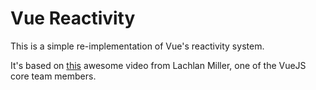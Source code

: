 # Vue Reactivity 

This is a simple re-implementation of Vue's reactivity system.

It's based on <a href="https://www.youtube.com/watch?v=HzhcXVFEiVY">this</a>
awesome video from Lachlan Miller, one of the VueJS core team members.
